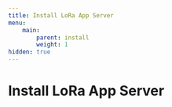 ```yaml
---
title: Install LoRa App Server
menu:
    main:
        parent: install
        weight: 1
hidden: true
---
```


# Install LoRa App Server
